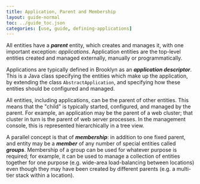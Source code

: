 ```yaml
---
title: Application, Parent and Membership
layout: guide-normal
toc: ../guide_toc.json
categories: [use, guide, defining-applications]
---
```


All entities have a ***parent*** entity, which creates and manages it, with one important exception: *applications*.
Application entities are the top-level entities created and managed externally, manually or programmatically.

Applications are typically defined in Brooklyn as an ***application descriptor***. 
This is a Java class specifying the entities which make up the application,
by extending the class ``AbstractApplication``, and specifying how these entities should be configured and managed.

All entities, including applications, can be the parent of other entities. 
This means that the "child" is typically started, configured, and managed by the parent.
For example, an application may be the parent of a web cluster; that cluster in turn is the parent of web server processes.
In the management console, this is represented hierarchically in a tree view.

A parallel concept is that of ***membership***: in addition to one fixed parent,
and entity may be a ***member*** of any number of special entities called ***groups***.
Membership of a group can be used for whatever purpose is required; 
for example, it can be used to manage a collection of entities together for one purpose 
(e.g. wide-area load-balancing between locations) even though they may have been
created by different parents (e.g. a multi-tier stack within a location).

